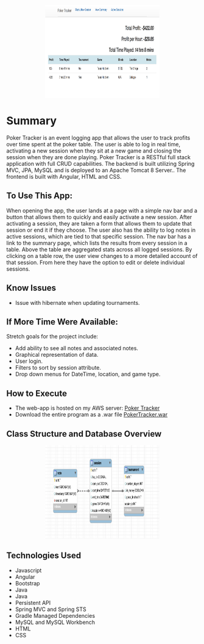 <p align="center">
<img src="https://github.com/theguywhodoesthething/PokerTracker/blob/master/pokertracker.png"  width="300px" height="245px">

# Summary
Poker Tracker is an event logging app that allows the user to track profits over time spent at the poker table. The user is able to log in real time, activating a new session when they sit at a new game and closing the session when they are done playing. Poker Tracker is a RESTful full stack application with full CRUD capabilities. The backend is built utilizing Spring MVC, JPA, MySQL and is deployed to an Apache Tomcat 8 Server.. The frontend is built with Angular, HTML and CSS.

## To Use This App:
When opening the app, the user lands at a page with a simple nav bar and a button that allows them to quickly and easily activate a new session. After activating a session, they are taken a form that allows them to update that session or end it if they choose. The user also has the ability to log notes in active sessions, which are tied to that specific session. The nav bar has a link to the summary page, which lists the results from every session in a table. Above the table are aggregated stats across all logged sessions. By clicking on a table row, the user view changes to a more detailed account of that session. From here they have the option to edit or delete individual sessions.

## Know Issues
- Issue with hibernate when updating tournaments.

## If More Time Were Available:
  Stretch goals for the project include:
  - Add ability to see all notes and associated notes.
  - Graphical representation of data.
  - User login.
  - Filters to sort by session attribute.
  - Drop down menus for DateTime, location, and game type.

## How to Execute
- The web-app is hosted on my AWS server:
<a href="http://52.34.71.100:8080/PokerTracker/#/">Poker Tracker</a>
- Download the entire program as a .war file
<a href="https://github.com/theguywhodoesthething/PokerTracker/blob/master/PokerTracker.war">PokerTracker.war</a>

## Class Structure and Database Overview

<p align="center">
<img src="https://github.com/theguywhodoesthething/PokerTracker/blob/master/schema.png"  width="300px" height="245px">

## Technologies Used
- Javascript
- Angular
- Bootstrap
- Java
- Java
- Persistent API
- Spring MVC and Spring STS
- Gradle Managed Dependencies
- MySQL and MySQL Workbench
- HTML
- CSS

